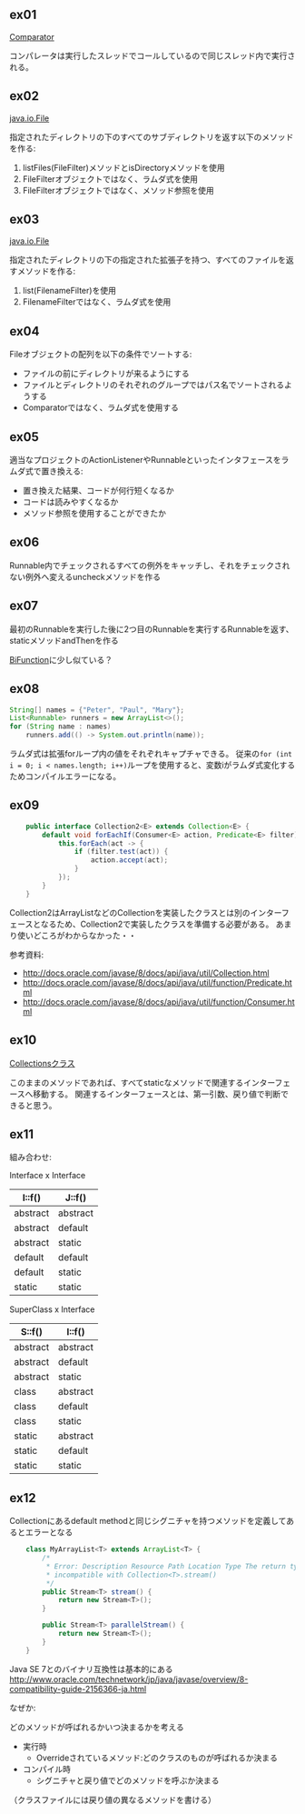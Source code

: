 ## ex01

[Comparator<T>](http://docs.oracle.com/javase/jp/8/api/java/util/Comparator.html)

コンパレータは実行したスレッドでコールしているので同じスレッド内で実行される。

## ex02

[java.io.File](http://docs.oracle.com/javase/jp/8/api/java/io/File.html)

指定されたディレクトリの下のすべてのサブディレクトリを返す以下のメソッドを作る:

1. listFiles(FileFilter)メソッドとisDirectoryメソッドを使用
2. FileFilterオブジェクトではなく、ラムダ式を使用
3. FileFilterオブジェクトではなく、メソッド参照を使用

## ex03

[java.io.File](http://docs.oracle.com/javase/jp/8/api/java/io/File.html)

指定されたディレクトリの下の指定された拡張子を持つ、すべてのファイルを返すメソッドを作る:

1. list(FilenameFilter)を使用
2. FilenameFilterではなく、ラムダ式を使用

## ex04

Fileオブジェクトの配列を以下の条件でソートする:

* ファイルの前にディレクトリが来るようにする
* ファイルとディレクトリのそれぞれのグループではパス名でソートされるようする
* Comparatorではなく、ラムダ式を使用する

## ex05

適当なプロジェクトのActionListenerやRunnableといったインタフェースをラムダ式で置き換える:

* 置き換えた結果、コードが何行短くなるか
* コードは読みやすくなるか
* メソッド参照を使用することができたか

## ex06

Runnable内でチェックされるすべての例外をキャッチし、それをチェックされない例外へ変えるuncheckメソッドを作る

## ex07

最初のRunnableを実行した後に2つ目のRunnableを実行するRunnableを返す、staticメソッドandThenを作る

[BiFunction](http://docs.oracle.com/javase/jp/8/api/java/util/function/BiFunction.html)に少し似ている？

## ex08

```java
String[] names = {"Peter", "Paul", "Mary"};
List<Runnable> runners = new ArrayList<>();
for (String name : names)
    runners.add(() -> System.out.println(name));
```

ラムダ式は拡張forループ内の値をそれぞれキャプチャできる。
従来の`for (int i = 0; i < names.length; i++)`ループを使用すると、変数iがラムダ式変化するためコンパイルエラーになる。

## ex09

```java
	public interface Collection2<E> extends Collection<E> {
		default void forEachIf(Consumer<E> action, Predicate<E> filter) {
			this.forEach(act -> {
				if (filter.test(act)) {
					action.accept(act);
				}
			});
		}
	}
```

Collection2はArrayListなどのCollectionを実装したクラスとは別のインターフェースとなるため、Collection2で実装したクラスを準備する必要がある。
あまり使いどころがわからなかった・・

参考資料:

* http://docs.oracle.com/javase/8/docs/api/java/util/Collection.html
* http://docs.oracle.com/javase/8/docs/api/java/util/function/Predicate.html
* http://docs.oracle.com/javase/8/docs/api/java/util/function/Consumer.html

## ex10

[Collectionsクラス](http://docs.oracle.com/javase/jp/8/api/java/util/Collections.html)

このままのメソッドであれば、すべてstaticなメソッドで関連するインターフェースへ移動する。
関連するインターフェースとは、第一引数、戻り値で判断できると思う。

## ex11

組み合わせ:

Interface x Interface

| I::f()   | J::f()   |
| -------- | -------- |
| abstract | abstract |
| abstract | default  |
| abstract | static   |
| default  | default  |
| default  | static   |
| static   | static   |

SuperClass x Interface

| S::f()   | I::f()   |
| -------- | -------- |
| abstract | abstract |
| abstract | default  |
| abstract | static   |
| class    | abstract |
| class    | default  |
| class    | static   |
| static   | abstract |
| static   | default  |
| static   | static   |

## ex12

Collectionにあるdefault methodと同じシグニチャを持つメソッドを定義してあるとエラーとなる

```java
	class MyArrayList<T> extends ArrayList<T> {
		/*
		 * Error: Description Resource Path Location Type The return type is
		 * incompatible with Collection<T>.stream()
		 */
		public Stream<T> stream() {
			return new Stream<T>();
		}

		public Stream<T> parallelStream() {
			return new Stream<T>();
		}
	}
```

Java SE 7とのバイナリ互換性は基本的にある 
http://www.oracle.com/technetwork/jp/java/javase/overview/8-compatibility-guide-2156366-ja.html

なぜか:

どのメソッドが呼ばれるかいつ決まるかを考える

* 実行時
  * Overrideされているメソッド:どのクラスのものが呼ばれるか決まる
* コンパイル時
  * シグニチャと戻り値でどのメソッドを呼ぶか決まる

（クラスファイルには戻り値の異なるメソッドを書ける）
